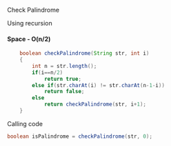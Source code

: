 Check Palindrome

Using recursion
#### Space - O(n/2)


```java
    boolean checkPalindrome(String str, int i)
    {
        int n = str.length();
        if(i==n/2)
            return true;
        else if(str.charAt(i) != str.charAt(n-1-i))
            return false;
        else
            return checkPalindrome(str, i+1);
    }
```
Calling code
```java
boolean isPalindrome = checkPalindrome(str, 0);
```

